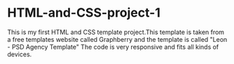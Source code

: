 # HTML-and-CSS-project-1
This is my first HTML and CSS template project.This template is taken from a free templates website called Graphberry and the template is called "Leon - PSD Agency Template" The code is very responsive and fits all kinds of devices.
